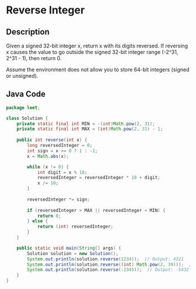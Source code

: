 # Reverse Integer

## Description
Given a signed 32-bit integer x, return x with its digits reversed. If reversing x causes the value to go outside the signed 32-bit integer range (-2^31, 2^31 - 1), then return 0.

Assume the environment does not allow you to store 64-bit integers (signed or unsigned).

## Java Code
```java
package leet;

class Solution {
    private static final int MIN = -(int)Math.pow(2, 31);
    private static final int MAX = (int)Math.pow(2, 31) - 1;
    
    public int reverse(int x) {
        long reversedInteger = 0;
        int sign = x >= 0 ? 1 : -1;
        x = Math.abs(x);

        while (x != 0) {
            int digit = x % 10;
            reversedInteger = reversedInteger * 10 + digit;
            x /= 10;
        }
        
        reversedInteger *= sign;
        
        if (reversedInteger > MAX || reversedInteger < MIN) {
            return 0;
        } else {
            return (int) reversedInteger;
        }
    }

    public static void main(String[] args) {
        Solution solution = new Solution();
        System.out.println(solution.reverse(1234));  // Output: 4321
        System.out.println(solution.reverse((int) Math.pow(2, 39)));  // Output: 0
        System.out.println(solution.reverse(-2345));  // Output: -5432
    }
}
